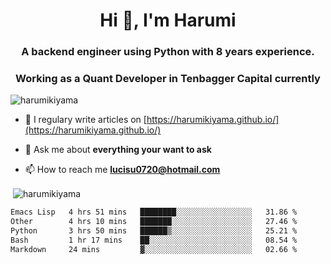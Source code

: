 <h1 align="center">Hi 👋, I'm Harumi</h1>
<h3 align="center">A backend engineer using <b>Python</b> with 8 years experience.</h3>
<h3 align="center">Working as a Quant Developer in <b>Tenbagger Capital</b> currently</h3>

<p align="left"> <img src="https://komarev.com/ghpvc/?username=harumikiyama" alt="harumikiyama" /> </p>


- 📝 I regulary write articles on [https://harumikiyama.github.io/](https://harumikiyama.github.io/)

- 💬 Ask me about **everything your want to ask**

- 📫 How to reach me **lucisu0720@hotmail.com**

<p>&nbsp;<img align="center" src="https://github-readme-stats.vercel.app/api?username=harumikiyama&show_icons=true" alt="harumikiyama" /></p>


<!--START_SECTION:waka-->

```txt
Emacs Lisp   4 hrs 51 mins   ████████░░░░░░░░░░░░░░░░░   31.86 %
Other        4 hrs 10 mins   ███████░░░░░░░░░░░░░░░░░░   27.46 %
Python       3 hrs 50 mins   ██████▒░░░░░░░░░░░░░░░░░░   25.21 %
Bash         1 hr 17 mins    ██░░░░░░░░░░░░░░░░░░░░░░░   08.54 %
Markdown     24 mins         ▓░░░░░░░░░░░░░░░░░░░░░░░░   02.66 %
```

<!--END_SECTION:waka-->

